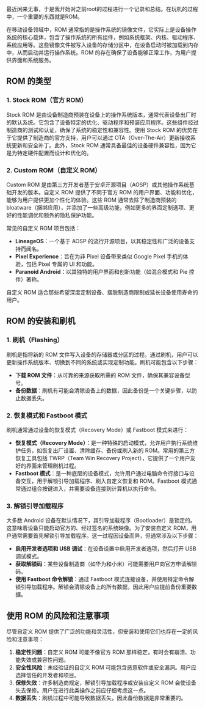 最近闲来无事，于是我开始对之前root的过程进行一个记录和总结。在玩机的过程中，一个重要的东西就是ROM。

在移动设备领域中，ROM 通常指的是操作系统的镜像文件，它实际上是设备操作系统的核心载体，包含了操作系统的所有组件，例如系统框架、内核、驱动程序、系统应用等。这些镜像文件被写入设备的存储分区中，在设备启动时被加载到内存中，从而启动并运行操作系统。ROM 的存在确保了设备能够正常工作，为用户提供界面和系统服务。

## ROM 的类型

### 1. **Stock ROM（官方 ROM）**

Stock ROM 是由设备制造商预装在设备上的操作系统版本，通常代表设备出厂时的默认系统。它包含了设备特定的优化、驱动程序和预装应用程序。这些组件经过制造商的测试和认证，确保了系统的稳定性和兼容性。使用 Stock ROM 的优势在于它提供了制造商的官方支持，用户可以通过 OTA（Over-The-Air）更新接收系统更新和安全补丁。此外，Stock ROM 通常具备最佳的设备硬件兼容性，因为它是为特定硬件配置而设计和优化的。

### 2. **Custom ROM（自定义 ROM）**

Custom ROM 是由第三方开发者基于安卓开源项目（AOSP）或其他操作系统基础开发的版本。自定义 ROM 提供了不同于官方 ROM 的用户界面、功能和优化，能够为用户提供更加个性化的体验。这些 ROM 通常去除了制造商预装的 bloatware（捆绑应用），并添加了一些高级功能，例如更多的界面定制选项、更好的性能调优和额外的隐私保护功能。

常见的自定义 ROM 项目包括：

-   **LineageOS**：一个基于 AOSP 的流行开源项目，以其稳定性和广泛的设备支持而闻名。
-   **Pixel Experience**：旨在为非 Pixel 设备带来类似 Google Pixel 手机的体验，包括 Pixel 专属的 UI 和功能。
-   **Paranoid Android**：以其独特的用户界面和创新功能（如混合模式和 Pie 控件）著称。

自定义 ROM 适合那些希望深度定制设备、摆脱制造商限制或延长设备使用寿命的用户。

## ROM 的安装和刷机

### 1. **刷机（Flashing）**

刷机是指将新的 ROM 文件写入设备的存储器或分区的过程。通过刷机，用户可以更新操作系统版本、切换到不同的系统或实现定制功能。刷机可能包含以下步骤：

-   **下载 ROM 文件**：从可靠的来源获取所需的 ROM 文件，确保其兼容设备型号。
-   **备份数据**：刷机有可能会清除设备上的数据，因此备份是一个关键步骤，以防止数据丢失。

### 2. **恢复模式和 Fastboot 模式**

刷机通常通过设备的恢复模式（Recovery Mode）或 Fastboot 模式来进行：

-   **恢复模式（Recovery Mode）**：是一种特殊的启动模式，允许用户执行系统维护任务，如恢复出厂设置、清除缓存、备份或刷入新的 ROM。常用的第三方恢复工具包括 TWRP（Team Win Recovery Project），它提供了一个用户友好的界面来管理刷机过程。
-   **Fastboot 模式**：是一种底层的设备模式，允许用户通过电脑命令行接口与设备交互，用于解锁引导加载程序、刷入自定义恢复和 ROM。Fastboot 模式通常通过组合按键进入，并需要设备连接到计算机以执行命令。

### 3. **解锁引导加载程序**

大多数 Android 设备在默认情况下，其引导加载程序（Bootloader）是锁定的。这意味着设备只能启动官方的、经过签名的系统映像。为了安装自定义 ROM，用户通常需要首先解锁引导加载程序。这一过程因设备而异，但通常涉及以下步骤：

-   **启用开发者选项和 USB 调试**：在设备设置中启用开发者选项，然后打开 USB 调试模式。
-   **获取解锁码**：某些设备制造商（如华为和小米）可能需要用户向官方申请解锁码。
-   **使用 Fastboot 命令解锁**：通过 Fastboot 模式连接设备，并使用特定命令解锁引导加载程序。解锁会清除设备上的所有数据，因此用户应提前备份重要数据。

## 使用 ROM 的风险和注意事项

尽管自定义 ROM 提供了广泛的功能和灵活性，但安装和使用它们也存在一定的风险和注意事项：

1. **稳定性问题**：自定义 ROM 可能不像官方 ROM 那样稳定，有时会有崩溃、功能失效或兼容性问题。
2. **安全性风险**：未经验证的自定义 ROM 可能包含恶意软件或安全漏洞。用户应选择信任的开发者和项目。
3. **保修失效**：许多制造商规定，解锁引导加载程序或安装自定义 ROM 会使设备失去保修。用户在进行此类操作之前应仔细考虑这一点。
4. **数据丢失**：刷机过程中可能导致数据丢失，因此备份数据是非常重要的。
